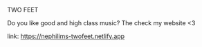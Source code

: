TWO FEET

Do you like good and high class music? The check my website <3

link: https://nephilims-twofeet.netlify.app
